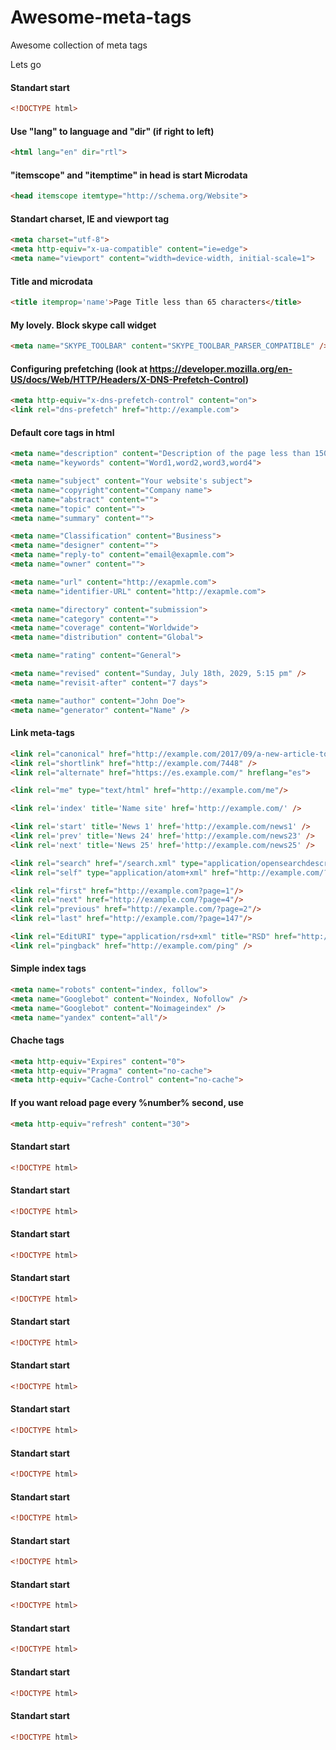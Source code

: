 # Awesome-meta-tags
Awesome collection of meta tags

Lets go
  
#### Standart start  
```html
<!DOCTYPE html>
```
#### Use "lang" to language and "dir" (if right to left)  
```html
<html lang="en" dir="rtl">
```
#### "itemscope" and "itemptime" in head is start Microdata  
```html
<head itemscope itemtype="http://schema.org/Website">
```
#### Standart charset, IE and viewport tag  
```html
<meta charset="utf-8">
<meta http-equiv="x-ua-compatible" content="ie=edge">
<meta name="viewport" content="width=device-width, initial-scale=1">
```
#### Title and microdata  
```html
<title itemprop='name'>Page Title less than 65 characters</title>
```
#### My lovely. Block skype call widget  
```html
<meta name="SKYPE_TOOLBAR" content="SKYPE_TOOLBAR_PARSER_COMPATIBLE" />
```
#### Configuring prefetching (look at https://developer.mozilla.org/en-US/docs/Web/HTTP/Headers/X-DNS-Prefetch-Control) 
```html
<meta http-equiv="x-dns-prefetch-control" content="on">
<link rel="dns-prefetch" href="http://example.com">
```
#### Default core tags in html  
```html
<meta name="description" content="Description of the page less than 150 characters">
<meta name="keywords" content="Word1,word2,word3,word4">

<meta name="subject" content="Your website's subject">
<meta name="copyright"content="Company name">
<meta name="abstract" content="">
<meta name="topic" content="">
<meta name="summary" content="">

<meta name="Classification" content="Business">
<meta name="designer" content="">
<meta name="reply-to" content="email@exapmle.com">
<meta name="owner" content="">

<meta name="url" content="http://exapmle.com">
<meta name="identifier-URL" content="http://exapmle.com">

<meta name="directory" content="submission">
<meta name="category" content="">
<meta name="coverage" content="Worldwide">
<meta name="distribution" content="Global">

<meta name="rating" content="General">

<meta name="revised" content="Sunday, July 18th, 2029, 5:15 pm" />
<meta name="revisit-after" content="7 days">

<meta name="author" content="John Doe">
<meta name="generator" content="Name" />
```
#### Link meta-tags  
```html
<link rel="canonical" href="http://example.com/2017/09/a-new-article-to-red.html">
<link rel="shortlink" href="http://example.com/7448" />
<link rel="alternate" href="https://es.example.com/" hreflang="es">

<link rel="me" type="text/html" href="http://example.com/me"/>

<link rel='index' title='Name site' href='http://example.com/' />

<link rel='start' title='News 1' href='http://example.com/news1' />
<link rel='prev' title='News 24' href='http://example.com/news23' />
<link rel='next' title='News 25' href='http://example.com/news25' />

<link rel="search" href="/search.xml" type="application/opensearchdescription+xml" title="Viatropos" />
<link rel="self" type="application/atom+xml" href="http://example.com/?page=3"/>

<link rel="first" href="http://example.com?page=1"/>
<link rel="next" href="http://example.com/?page=4"/>
<link rel="previous" href="http://example.com/?page=2"/>
<link rel="last" href="http://example.com/?page=147"/>

<link rel="EditURI" type="application/rsd+xml" title="RSD" href="http://example.com/?rsd" />
<link rel="pingback" href="http://example.com/ping" />
```
#### Simple index tags  
```html
<meta name="robots" content="index, follow">
<meta name="Googlebot" content="Noindex, Nofollow" />
<meta name="Googlebot" content="Noimageindex" />
<meta name="yandex" content="all"/>
```
#### Chache tags 
```html
<meta http-equiv="Expires" content="0">
<meta http-equiv="Pragma" content="no-cache">
<meta http-equiv="Cache-Control" content="no-cache">
```
#### If you want reload page every %number% second, use  
```html
<meta http-equiv="refresh" content="30">
```
#### Standart start  
```html
<!DOCTYPE html>
```
#### Standart start  
```html
<!DOCTYPE html>
```
#### Standart start  
```html
<!DOCTYPE html>
```
#### Standart start  
```html
<!DOCTYPE html>
```
#### Standart start  
```html
<!DOCTYPE html>
```
#### Standart start  
```html
<!DOCTYPE html>
```
#### Standart start  
```html
<!DOCTYPE html>
```
#### Standart start  
```html
<!DOCTYPE html>
```
#### Standart start  
```html
<!DOCTYPE html>
```
#### Standart start  
```html
<!DOCTYPE html>
```
#### Standart start  
```html
<!DOCTYPE html>
```
#### Standart start  
```html
<!DOCTYPE html>
```
#### Standart start  
```html
<!DOCTYPE html>
```
#### Standart start  
```html
<!DOCTYPE html>
```

